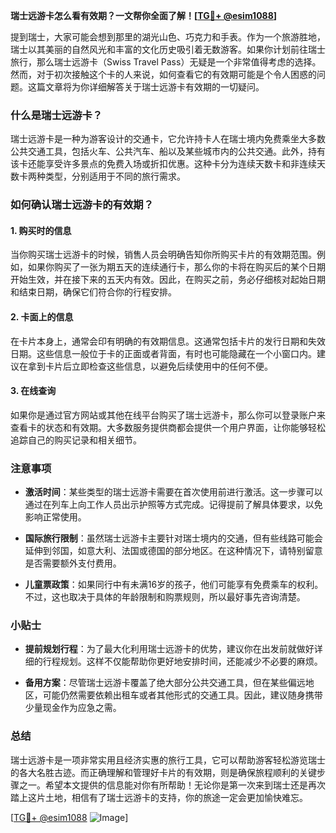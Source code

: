 **瑞士远游卡怎么看有效期？一文帮你全面了解！[[TG💪+ @esim1088](https://t.me/s/esim1088)]**

提到瑞士，大家可能会想到那里的湖光山色、巧克力和手表。作为一个旅游胜地，瑞士以其美丽的自然风光和丰富的文化历史吸引着无数游客。如果你计划前往瑞士旅行，那么瑞士远游卡（Swiss Travel Pass）无疑是一个非常值得考虑的选择。然而，对于初次接触这个卡的人来说，如何查看它的有效期可能是个令人困惑的问题。这篇文章将为你详细解答关于瑞士远游卡有效期的一切疑问。

### 什么是瑞士远游卡？

瑞士远游卡是一种为游客设计的交通卡，它允许持卡人在瑞士境内免费乘坐大多数公共交通工具，包括火车、公共汽车、船以及某些城市内的公共交通。此外，持有该卡还能享受许多景点的免费入场或折扣优惠。这种卡分为连续天数卡和非连续天数卡两种类型，分别适用于不同的旅行需求。

### 如何确认瑞士远游卡的有效期？

#### 1. **购买时的信息**
当你购买瑞士远游卡的时候，销售人员会明确告知你所购买卡片的有效期范围。例如，如果你购买了一张为期五天的连续通行卡，那么你的卡将在购买后的某个日期开始生效，并在接下来的五天内有效。因此，在购买之前，务必仔细核对起始日期和结束日期，确保它们符合你的行程安排。

#### 2. **卡面上的信息**
在卡片本身上，通常会印有明确的有效期信息。这通常包括卡片的发行日期和失效日期。这些信息一般位于卡的正面或者背面，有时也可能隐藏在一个小窗口内。建议在拿到卡片后立即检查这些信息，以避免后续使用中的任何不便。

#### 3. **在线查询**
如果你是通过官方网站或其他在线平台购买了瑞士远游卡，那么你可以登录账户来查看卡的状态和有效期。大多数服务提供商都会提供一个用户界面，让你能够轻松追踪自己的购买记录和相关细节。

### 注意事项

- **激活时间**：某些类型的瑞士远游卡需要在首次使用前进行激活。这一步骤可以通过在列车上向工作人员出示护照等方式完成。记得提前了解具体要求，以免影响正常使用。
  
- **国际旅行限制**：虽然瑞士远游卡主要针对瑞士境内的交通，但有些线路可能会延伸到邻国，如意大利、法国或德国的部分地区。在这种情况下，请特别留意是否需要额外支付费用。

- **儿童票政策**：如果同行中有未满16岁的孩子，他们可能享有免费乘车的权利。不过，这也取决于具体的年龄限制和购票规则，所以最好事先咨询清楚。

### 小贴士

- **提前规划行程**：为了最大化利用瑞士远游卡的优势，建议你在出发前就做好详细的行程规划。这样不仅能帮助你更好地安排时间，还能减少不必要的麻烦。
  
- **备用方案**：尽管瑞士远游卡覆盖了绝大部分公共交通工具，但在某些偏远地区，可能仍然需要依赖出租车或者其他形式的交通工具。因此，建议随身携带少量现金作为应急之需。

### 总结

瑞士远游卡是一项非常实用且经济实惠的旅行工具，它可以帮助游客轻松游览瑞士的各大名胜古迹。而正确理解和管理好卡片的有效期，则是确保旅程顺利的关键步骤之一。希望本文提供的信息能对你有所帮助！无论你是第一次来到瑞士还是再次踏上这片土地，相信有了瑞士远游卡的支持，你的旅途一定会更加愉快难忘。

[[TG💪+ @esim1088](https://t.me/s/esim1088) ![Image](https://i.postimg.cc/4NQfJmqS/Snipaste-2025-05-13-00-14-12.png)]